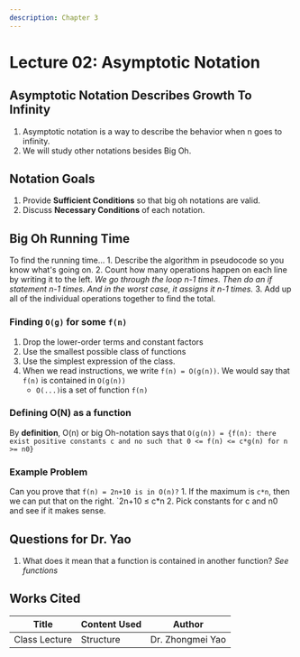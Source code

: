 ```yaml
---
description: Chapter 3
---
```


# Lecture 02: Asymptotic Notation

## Asymptotic Notation Describes Growth To Infinity

1. Asymptotic notation is a way to describe the behavior when n goes to infinity.
2. We will study other notations besides Big Oh.&#x20;

## Notation Goals

1. Provide **Sufficient Conditions** so that big oh notations are valid.
2. Discuss **Necessary Conditions** of each notation.

## Big Oh Running Time

To find the running time… 1. Describe the algorithm in pseudocode so you know what's going on. 2. Count how many operations happen on each line by writing it to the left. _We go through the loop n-1 times. Then do an if statement n-1 times. And in the worst case, it assigns it n-1 times._ 3. Add up all of the individual operations together to find the total.

### Finding `O(g)` for some `f(n)`

1. Drop the lower-order terms and constant factors
2. Use the smallest possible class of functions
3. Use the simplest expression of the class.
4. When we read instructions, we write `f(n) = O(g(n))`. We would say that `f(n)` is contained in `O(g(n))`
   * `O(...)`is a set of function `f(n)`

### Defining O(N) as a function

By **definition**, O(n) or big Oh-notation says that `O(g(n)) = {f(n): there exist positive constants c and no such that 0 <= f(n) <= c*g(n) for n >= n0}`

### Example Problem

Can you prove that `f(n) = 2n+10 is in O(n)?` 1. If the maximum is `c*n`, then we can put that on the right. \`2n+10 ≤ c\*n 2. Pick constants for c and n0 and see if it makes sense.

## Questions for Dr. Yao

1. What does it mean that a function is contained in another function? _See functions_

## Works Cited

| Title         | Content Used | Author           |
| ------------- | ------------ | ---------------- |
| Class Lecture | Structure    | Dr. Zhongmei Yao |

